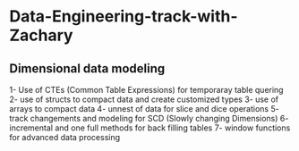 # Data-Engineering-track-with-Zachary

## Dimensional data modeling

1- Use of CTEs (Common Table Expressions)  for temporaray table quering 
2- use of structs to compact data and create customized types
3- use of arrays to compact data
4- unnest of data for slice and dice operations
5- track changements and modeling for SCD (Slowly changing Dimensions)
6- incremental and one full methods for back filling tables
7- window functions for advanced data processing
